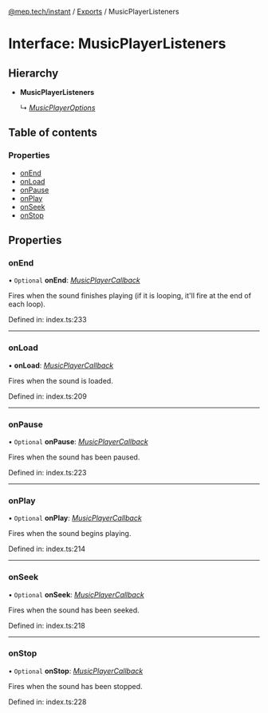 [@mep.tech/instant](../DOCS.md) / [Exports](../modules.md) / MusicPlayerListeners

# Interface: MusicPlayerListeners

## Hierarchy

* **MusicPlayerListeners**

  ↳ [*MusicPlayerOptions*](musicplayeroptions.md)

## Table of contents

### Properties

- [onEnd](musicplayerlisteners.md#onend)
- [onLoad](musicplayerlisteners.md#onload)
- [onPause](musicplayerlisteners.md#onpause)
- [onPlay](musicplayerlisteners.md#onplay)
- [onSeek](musicplayerlisteners.md#onseek)
- [onStop](musicplayerlisteners.md#onstop)

## Properties

### onEnd

• `Optional` **onEnd**: [*MusicPlayerCallback*](../modules.md#musicplayercallback)

Fires when the sound finishes playing (if it is looping, it'll fire at the end of each loop).

Defined in: index.ts:233

___

### onLoad

• **onLoad**: [*MusicPlayerCallback*](../modules.md#musicplayercallback)

Fires when the sound is loaded.

Defined in: index.ts:209

___

### onPause

• `Optional` **onPause**: [*MusicPlayerCallback*](../modules.md#musicplayercallback)

Fires when the sound has been paused.

Defined in: index.ts:223

___

### onPlay

• `Optional` **onPlay**: [*MusicPlayerCallback*](../modules.md#musicplayercallback)

Fires when the sound begins playing.

Defined in: index.ts:214

___

### onSeek

• `Optional` **onSeek**: [*MusicPlayerCallback*](../modules.md#musicplayercallback)

Fires when the sound has been seeked.

Defined in: index.ts:218

___

### onStop

• `Optional` **onStop**: [*MusicPlayerCallback*](../modules.md#musicplayercallback)

Fires when the sound has been stopped.

Defined in: index.ts:228
